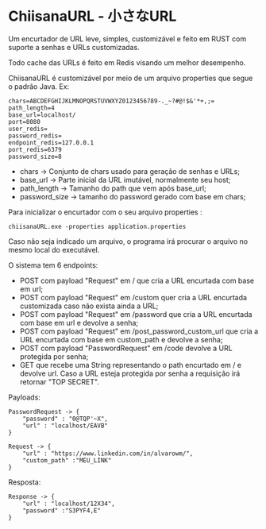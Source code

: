 # ChiisanaURL - 小さなURL

Um encurtador de URL leve, simples, customizável e feito em RUST com suporte a senhas e URLs customizadas.

Todo cache das URLs é feito em Redis visando um melhor desempenho.

ChiisanaURL é customizável por meio de um arquivo properties que segue o padrão Java. Ex:

```
chars=ABCDEFGHIJKLMNOPQRSTUVWXYZ0123456789-._~?#@!$&'*+,;=
path_length=4
base_url=localhost/
port=8080
user_redis=
password_redis=
endpoint_redis=127.0.0.1
port_redis=6379
password_size=8
```

* chars -> Conjunto de chars usado para geração de senhas e URLs;
* base_url -> Parte inicial da URL imutável, normalmente seu host;
* path_length -> Tamanho do path que vem após base_url;
* password_size -> tamanho do password gerado com base em chars;

Para inicializar o encurtador com o seu arquivo properties :

```
chiisanaURL.exe -properties application.properties
```

Caso não seja indicado um arquivo, o programa irá procurar o arquivo no mesmo local do executável.

O sistema tem 6 endpoints:

* POST com payload "Request" em / que cria a URL encurtada com base em url;
* POST com payload "Request" em /custom quer cria a URL encurtada customizada caso não exista ainda a URL;
* POST com payload "Request" em /password que cria a URL encurtada com base em url e devolve a senha;
* POST com payload "Request" em /post_password_custom_url que cria a URL encurtada com base em custom_path e devolve a
  senha;
* POST com payload "PasswordRequest" em /code devolve a URL protegida por senha;
* GET que recebe uma String representando o path encurtado em / e devolve url.
  Caso a URL esteja protegida por senha a requisição irá retornar "TOP SECRET".

Payloads:

```
PasswordRequest -> {
    "password" : "0@TQP'~X",
    "url" : "localhost/EAVB"
}

Request -> {
    "url" : "https://www.linkedin.com/in/alvarowm/",
    "custom_path" :"MEU_LINK"
}
```

Resposta:

```
Response -> {
    "url" : "localhost/12X34",
    "password" :"S3PYF4,E"
}
```







